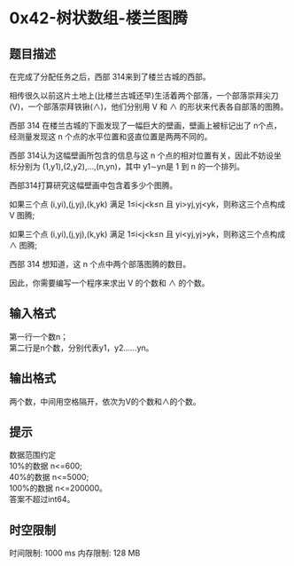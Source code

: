 # 0x42-树状数组-楼兰图腾

## 题目描述

在完成了分配任务之后，西部 314来到了楼兰古城的西部。

相传很久以前这片土地上(比楼兰古城还早)生活着两个部落，一个部落崇拜尖刀(V)，一个部落崇拜铁锹(∧)，他们分别用 V 和 ∧ 的形状来代表各自部落的图腾。

西部 314 在楼兰古城的下面发现了一幅巨大的壁画，壁画上被标记出了 n个点，经测量发现这 n 个点的水平位置和竖直位置是两两不同的。

西部 314认为这幅壁画所包含的信息与这 n 个点的相对位置有关，因此不妨设坐标分别为 (1,y1),(2,y2),…,(n,yn)，其中 y1∼yn是 1 到 n 的一个排列。

西部314打算研究这幅壁画中包含着多少个图腾。

如果三个点 (i,yi),(j,yj),(k,yk) 满足 1≤i<j<k≤n 且 yi>yj,yj<yk，则称这三个点构成 V 图腾;

如果三个点 (i,yi),(j,yj),(k,yk) 满足 1≤i<j<k≤n 且 yi<yj,yj>yk，则称这三个点构成 ∧ 图腾;

西部 314 想知道，这 n 个点中两个部落图腾的数目。

因此，你需要编写一个程序来求出 V 的个数和 ∧ 的个数。


## 输入格式

第一行一个数n；\
第二行是n个数，分别代表y1，y2……yn。

## 输出格式

两个数，中间用空格隔开，依次为V的个数和∧的个数。

## 提示

数据范围约定\
10%的数据 n<=600;\
40%的数据 n<=5000;\
100%的数据 n<=200000。\
答案不超过int64。

## 时空限制

时间限制: 1000 ms
内存限制: 128 MB
